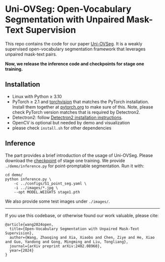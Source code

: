 # Uni-OVSeg: Open-Vocabulary Segmentation with Unpaired Mask-Text Supervision

This repo contains the code for our paper [Uni-OVSeg](https://derrickwang005.github.io/Uni-OVSeg.pytorch/).
It is a weakly supervised open-vocabulary segmentation framework that leverages unpaired mask-text pairs.

<!-- Our code will be released soon! -->
**Now, we release the inference code and checkpoints for stage one training.**


## Installation
- Linux with Python ≥ 3.10
- PyTorch ≥ 2.1 and [torchvision](https://github.com/pytorch/vision/) that matches the PyTorch installation.
  Install them together at [pytorch.org](https://pytorch.org) to make sure of this. Note, please check
  PyTorch version matches that is required by Detectron2.
- Detectron2: follow [Detectron2 installation instructions](https://detectron2.readthedocs.io/tutorials/install.html).
- OpenCV is optional but needed by demo and visualization
- please check `install.sh` for other dependencies


## Inference
The part provides a brief introduction of the usage of Uni-OVSeg.
Please download the [checkpoint](https://drive.google.com/file/d/1LefU25dxFtuPQ5_oA-18_qwKbCQ8wiF9/view?usp=sharing) of stage one training.
We provide `./demo/inference.py` for point-promptable segmentation.
Run it with:

```
cd demo/
python inference.py \
    -c ../configs/S1_point_seg.yaml \
    -i ../images/*.jpg \
    --opt MODEL.WEIGHTS stage1.pth
```

We also provide some test images under `./images/`.

----
If you use this codebase, or otherwise found our work valuable, please cite:
```
@article{wang2024open,
  title={Open-Vocabulary Segmentation with Unpaired Mask-Text Supervision},
  author={Wang, Zhaoqing and Xia, Xiaobo and Chen, Ziye and He, Xiao and Guo, Yandong and Gong, Mingming and Liu, Tongliang},
  journal={arXiv preprint arXiv:2402.08960},
  year={2024}
}
```
